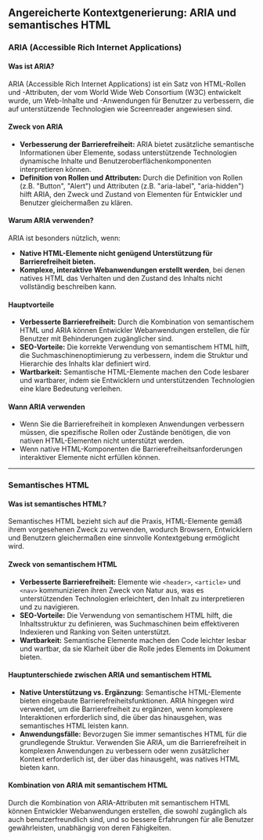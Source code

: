 ## Angereicherte Kontextgenerierung: ARIA und semantisches HTML

### ARIA (Accessible Rich Internet Applications)

#### Was ist ARIA?

ARIA (Accessible Rich Internet Applications) ist ein Satz von HTML-Rollen und -Attributen, der vom World Wide Web Consortium (W3C) entwickelt wurde, um Web-Inhalte und -Anwendungen für Benutzer zu verbessern, die auf unterstützende Technologien wie Screenreader angewiesen sind.

#### Zweck von ARIA

- **Verbesserung der Barrierefreiheit:** ARIA bietet zusätzliche semantische Informationen über Elemente, sodass unterstützende Technologien dynamische Inhalte und Benutzeroberflächenkomponenten interpretieren können.
- **Definition von Rollen und Attributen:** Durch die Definition von Rollen (z.B. "Button", "Alert") und Attributen (z.B. "aria-label", "aria-hidden") hilft ARIA, den Zweck und Zustand von Elementen für Entwickler und Benutzer gleichermaßen zu klären.

#### Warum ARIA verwenden?

ARIA ist besonders nützlich, wenn:

- **Native HTML-Elemente nicht genügend Unterstützung für Barrierefreiheit bieten.**
- **Komplexe, interaktive Webanwendungen erstellt werden**, bei denen natives HTML das Verhalten und den Zustand des Inhalts nicht vollständig beschreiben kann.

#### Hauptvorteile

- **Verbesserte Barrierefreiheit:** Durch die Kombination von semantischem HTML und ARIA können Entwickler Webanwendungen erstellen, die für Benutzer mit Behinderungen zugänglicher sind.
- **SEO-Vorteile:** Die korrekte Verwendung von semantischem HTML hilft, die Suchmaschinenoptimierung zu verbessern, indem die Struktur und Hierarchie des Inhalts klar definiert wird.
- **Wartbarkeit:** Semantische HTML-Elemente machen den Code lesbarer und wartbarer, indem sie Entwicklern und unterstützenden Technologien eine klare Bedeutung verleihen.

#### Wann ARIA verwenden

- Wenn Sie die Barrierefreiheit in komplexen Anwendungen verbessern müssen, die spezifische Rollen oder Zustände benötigen, die von nativen HTML-Elementen nicht unterstützt werden.
- Wenn native HTML-Komponenten die Barrierefreiheitsanforderungen interaktiver Elemente nicht erfüllen können.

---

### Semantisches HTML

#### Was ist semantisches HTML?

Semantisches HTML bezieht sich auf die Praxis, HTML-Elemente gemäß ihrem vorgesehenen Zweck zu verwenden, wodurch Browsern, Entwicklern und Benutzern gleichermaßen eine sinnvolle Kontextgebung ermöglicht wird.

#### Zweck von semantischem HTML

- **Verbesserte Barrierefreiheit:** Elemente wie `<header>`, `<article>` und `<nav>` kommunizieren ihren Zweck von Natur aus, was es unterstützenden Technologien erleichtert, den Inhalt zu interpretieren und zu navigieren.
- **SEO-Vorteile:** Die Verwendung von semantischem HTML hilft, die Inhaltsstruktur zu definieren, was Suchmaschinen beim effektiveren Indexieren und Ranking von Seiten unterstützt.
- **Wartbarkeit:** Semantische Elemente machen den Code leichter lesbar und wartbar, da sie Klarheit über die Rolle jedes Elements im Dokument bieten.

#### Hauptunterschiede zwischen ARIA und semantischem HTML

- **Native Unterstützung vs. Ergänzung:** Semantische HTML-Elemente bieten eingebaute Barrierefreiheitsfunktionen. ARIA hingegen wird verwendet, um die Barrierefreiheit zu ergänzen, wenn komplexere Interaktionen erforderlich sind, die über das hinausgehen, was semantisches HTML leisten kann.
- **Anwendungsfälle:** Bevorzugen Sie immer semantisches HTML für die grundlegende Struktur. Verwenden Sie ARIA, um die Barrierefreiheit in komplexen Anwendungen zu verbessern oder wenn zusätzlicher Kontext erforderlich ist, der über das hinausgeht, was natives HTML bieten kann.

#### Kombination von ARIA mit semantischem HTML

Durch die Kombination von ARIA-Attributen mit semantischem HTML können Entwickler Webanwendungen erstellen, die sowohl zugänglich als auch benutzerfreundlich sind, und so bessere Erfahrungen für alle Benutzer gewährleisten, unabhängig von deren Fähigkeiten.